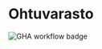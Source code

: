 # Ohtuvarasto
![GHA workflow badge](https://github.com/tikuisma/ohtuvarasto/workflows/CI/badge.svg)
